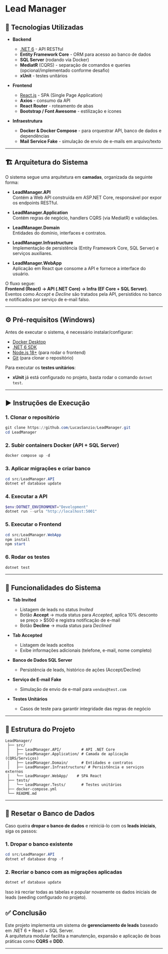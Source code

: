 # Lead Manager 

## 📌 Tecnologias Utilizadas

- **Backend**
  - [.NET 6](https://dotnet.microsoft.com/) - API RESTful
  - **Entity Framework Core** - ORM para acesso ao banco de dados
  - **SQL Server** (rodando via Docker)
  - **MediatR** (CQRS) - separação de comandos e queries (opcional/implementado conforme desafio)
  - **xUnit** - testes unitários

- **Frontend**
  - [React.js](https://reactjs.org/) - SPA (Single Page Application)
  - **Axios** - consumo da API
  - **React Router** - roteamento de abas
  - **Bootstrap / Font Awesome** - estilização e ícones

- **Infraestrutura**
  - **Docker & Docker Compose** - para orquestrar API, banco de dados e dependências
  - **Mail Service Fake** - simulação de envio de e-mails em arquivo/texto

---

## 🏗️ Arquitetura do Sistema

O sistema segue uma arquitetura em **camadas**, organizada da seguinte forma:

- **LeadManager.API**  
  Contém a Web API construída em ASP.NET Core, responsável por expor os endpoints RESTful.

- **LeadManager.Application**  
  Contém regras de negócio, handlers CQRS (via MediatR) e validações.

- **LeadManager.Domain**  
  Entidades do domínio, interfaces e contratos.

- **LeadManager.Infrastructure**  
  Implementação de persistência (Entity Framework Core, SQL Server) e serviços auxiliares.

- **LeadManager.WebApp**  
  Aplicação em React que consome a API e fornece a interface do usuário.

O fluxo segue:  
**Frontend (React) → API (.NET Core) → Infra (EF Core + SQL Server)**.  
Eventos como *Accept* e *Decline* são tratados pela API, persistidos no banco e notificados por serviço de e-mail falso.

---

## ⚙️ Pré-requisitos (Windows)

Antes de executar o sistema, é necessário instalar/configurar:

- [Docker Desktop](https://www.docker.com/products/docker-desktop)  
- [.NET 6 SDK](https://dotnet.microsoft.com/en-us/download/dotnet/6.0)  
- [Node.js 18+](https://nodejs.org/) (para rodar o frontend)  
- [Git](https://git-scm.com/) (para clonar o repositório)

Para executar os **testes unitários**:
- **xUnit** já está configurado no projeto, basta rodar o comando `dotnet test`.

---

## ▶️ Instruções de Execução

### 1. Clonar o repositório
```powershell
git clone https://github.com/LucasSanzio/LeadManager.git
cd LeadManager
```

### 2. Subir containers Docker (API + SQL Server)
```powershell
docker compose up -d
```

### 3. Aplicar migrações e criar banco
```powershell
cd src/LeadManager.API
dotnet ef database update
```

### 4. Executar a API
```powershell
$env:DOTNET_ENVIRONMENT="Development"
dotnet run --urls "http://localhost:5001"
```

### 5. Executar o Frontend
```powershell
cd src/LeadManager.WebApp
npm install
npm start
```

### 6. Rodar os testes
```powershell
dotnet test
```

---

## 🚀 Funcionalidades do Sistema

- **Tab Invited**  
  - Listagem de leads no status *Invited*  
  - Botão **Accept** → muda status para *Accepted*, aplica 10% desconto se preço > $500 e registra notificação de e-mail  
  - Botão **Decline** → muda status para *Declined*

- **Tab Accepted**  
  - Listagem de leads aceitos  
  - Exibe informações adicionais (telefone, e-mail, nome completo)

- **Banco de Dados SQL Server**  
  - Persistência de leads, histórico de ações (Accept/Decline)

- **Serviço de E-mail Fake**  
  - Simulação de envio de e-mail para `vendas@test.com`

- **Testes Unitários**  
  - Casos de teste para garantir integridade das regras de negócio

---

## 📂 Estrutura do Projeto

```
LeadManager/
 ├── src/
 │   ├── LeadManager.API/         # API .NET Core
 │   ├── LeadManager.Application/ # Camada de aplicação (CQRS/Serviços)
 │   ├── LeadManager.Domain/      # Entidades e contratos
 │   ├── LeadManager.Infrastructure/ # Persistência e serviços externos
 │   └── LeadManager.WebApp/    # SPA React
 ├── tests/
 │   └── LeadManager.Tests/       # Testes unitários
 ├── docker-compose.yml
 └── README.md
```



---

## 🔄 Resetar o Banco de Dados

Caso queira **dropar o banco de dados** e reiniciá-lo com os **leads iniciais**, siga os passos:

### 1. Dropar o banco existente
```powershell
cd src/LeadManager.API
dotnet ef database drop -f
```

### 2. Recriar o banco com as migrações aplicadas
```powershell
dotnet ef database update
```

Isso irá recriar todas as tabelas e popular novamente os dados iniciais de leads (seeding configurado no projeto).


## ✅ Conclusão

Este projeto implementa um sistema de **gerenciamento de leads** baseado em .NET 6 + React + SQL Server.  
A arquitetura modular facilita a manutenção, expansão e aplicação de boas práticas como **CQRS** e **DDD**.  

---

